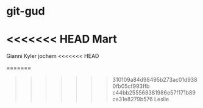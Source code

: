 # git-gud

<<<<<<< HEAD
Mart
=======


Gianni
Kyler
jochem
<<<<<<< HEAD






















=======
>>>>>>> 310109a84d98495b273ac01d9380fb05cf993ffb
>>>>>>> c44bb255568381986e57f171b89ce31e8279b576
Leslie
